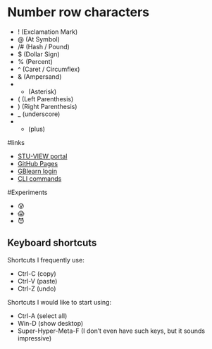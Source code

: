 # Number row characters

* ! (Exclamation Mark)
* @ (At Symbol)
* /# (Hash / Pound)
* $ (Dollar Sign)
* % (Percent)
* ^ (Caret / Circumflex)
* & (Ampersand)
* * (Asterisk)
* ( (Left Parenthesis)
* ) (Right Parenthesis)
* _ (underscore)
* + (plus)

#links
* [STU-VIEW portal](https://stuview.georgebrown.ca)
* [GitHub Pages](https://pages.github.com/)
* [GBlearn login](https://my.gblearn.com/login)
* [CLI commands](docs/cli.md)

#Experiments
* :cold_sweat:
* :scream:
* :smiling_imp:

## Keyboard shortcuts
Shortcuts I frequently use: 
- Ctrl-C (copy)
- Ctrl-V (paste)
- Ctrl-Z (undo)

Shortcuts I would like to start using: 
- Ctrl-A (select all)
- Win-D (show desktop)
- Super-Hyper-Meta-F (I don’t even have such keys, but it sounds impressive)